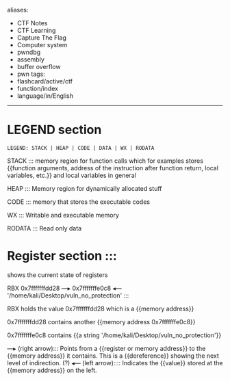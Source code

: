 aliases:
  - CTF Notes
  - CTF Learning
  - Capture The Flag
  - Computer system
  - pwndbg
  - assembly 
  - buffer overflow
  - pwn
tags:
  - flashcard/active/ctf
  - function/index
  - language/in/English
---

# LEGEND section
```
LEGEND: STACK | HEAP | CODE | DATA | WX | RODATA
```

STACK ::: memory region for function calls which for examples stores {{function arguments, address of the instruction after function return, local variables, etc.}} and local variables in general

HEAP ::: Memory region for dynamically allocated stuff

CODE ::: memory that stores the executable codes 

WX ::: Writable and executable memory 

RODATA ::: Read only data

# Register section :::
shows the current state of registers

RBX  0x7fffffffdd28 —▸ 0x7fffffffe0c8 ◂— '/home/kali/Desktop/vuln_no_protection' :::

RBX holds the value 0x7fffffffdd28 which is a {{memory address}}

0x7fffffffdd28 contains another {{memory address 0x7fffffffe0c8}}

0x7fffffffe0c8 contains {{a string '/home/kali/Desktop/vuln_no_protection'}}


—▸ (right arrow)::: Points from a {{register or memory address}} to the {{memory address}} it contains. This is a {{dereference}} showing the next level of indirection. (?)
◂— (left arrow):::: Indicates the {{value}} stored at the {{memory address}} on the left.